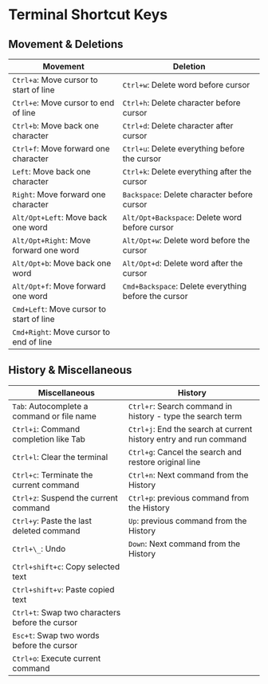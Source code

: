 # Terminal Shortcut Keys

## Movement & Deletions

| Movement                                 | Deletion                                             |
| ---------------------------------------- | ---------------------------------------------------- |
| `Ctrl+a`: Move cursor to start of line   | `Ctrl+w`: Delete word before cursor                  |
| `Ctrl+e`: Move cursor to end of line     | `Ctrl+h`: Delete character before cursor             |
| `Ctrl+b`: Move back one character        | `Ctrl+d`: Delete character after cursor              |
| `Ctrl+f`: Move forward one character     | `Ctrl+u`: Delete everything before the cursor        |
| `Left`: Move back one character          | `Ctrl+k`: Delete everything after the cursor         |
| `Right`: Move forward one character      | `Backspace`: Delete character before cursor          |
| `Alt/Opt+Left`: Move back one word       | `Alt/Opt+Backspace`: Delete word before cursor       |
| `Alt/Opt+Right`: Move forward one word   | `Alt/Opt+w`: Delete word before the cursor           |
| `Alt/Opt+b`: Move back one word          | `Alt/Opt+d`: Delete word after the cursor            |
| `Alt/Opt+f`: Move forward one word       | `Cmd+Backspace`: Delete everything before the cursor |
| `Cmd+Left`: Move cursor to start of line |                                                      |
| `Cmd+Right`: Move cursor to end of line  |                                                      |

## History & Miscellaneous

| Miscellaneous                                   | History                                                           |
| ----------------------------------------------- | ----------------------------------------------------------------- |
| `Tab`: Autocomplete a command or file name      | `Ctrl+r`: Search command in history - type the search term        |
| `Ctrl+i`: Command completion like Tab           | `Ctrl+j`: End the search at current history entry and run command |
| `Ctrl+l`: Clear the terminal                    | `Ctrl+g`: Cancel the search and restore original line             |
| `Ctrl+c`: Terminate the current command         | `Ctrl+n`: Next command from the History                           |
| `Ctrl+z`: Suspend the current command           | `Ctrl+p`: previous command from the History                       |
| `Ctrl+y`: Paste the last deleted command        | `Up`: previous command from the History                           |
| `Ctrl+\_`: Undo                                 | `Down`: Next command from the History                             |
| `Ctrl+shift+c`: Copy selected text              |                                                                   |
| `Ctrl+shift+v`: Paste copied text               |                                                                   |
| `Ctrl+t`: Swap two characters before the cursor |                                                                   |
| `Esc+t`: Swap two words before the cursor       |                                                                   |
| `Ctrl+o`: Execute current command               |                                                                   |
